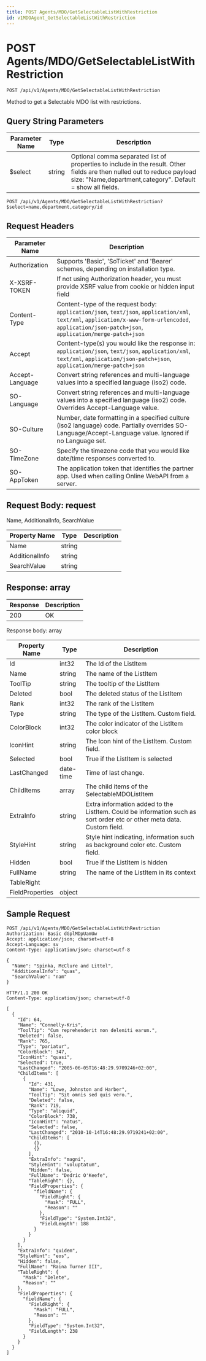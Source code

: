 ```yaml
---
title: POST Agents/MDO/GetSelectableListWithRestriction
id: v1MDOAgent_GetSelectableListWithRestriction
---
```


# POST Agents/MDO/GetSelectableListWithRestriction

```http
POST /api/v1/Agents/MDO/GetSelectableListWithRestriction
```

Method to get a Selectable MDO list with restrictions.







## Query String Parameters

| Parameter Name | Type |  Description |
|----------------|------|--------------|
| $select | string |  Optional comma separated list of properties to include in the result. Other fields are then nulled out to reduce payload size: "Name,department,category". Default = show all fields. |

```http
POST /api/v1/Agents/MDO/GetSelectableListWithRestriction?$select=name,department,category/id
```


## Request Headers

| Parameter Name | Description |
|----------------|-------------|
| Authorization  | Supports 'Basic', 'SoTicket' and 'Bearer' schemes, depending on installation type. |
| X-XSRF-TOKEN   | If not using Authorization header, you must provide XSRF value from cookie or hidden input field |
| Content-Type | Content-type of the request body: `application/json`, `text/json`, `application/xml`, `text/xml`, `application/x-www-form-urlencoded`, `application/json-patch+json`, `application/merge-patch+json` |
| Accept         | Content-type(s) you would like the response in: `application/json`, `text/json`, `application/xml`, `text/xml`, `application/json-patch+json`, `application/merge-patch+json` |
| Accept-Language | Convert string references and multi-language values into a specified language (iso2) code. |
| SO-Language | Convert string references and multi-language values into a specified language (iso2) code. Overrides Accept-Language value. |
| SO-Culture | Number, date formatting in a specified culture (iso2 language) code. Partially overrides SO-Language/Accept-Language value. Ignored if no Language set. |
| SO-TimeZone | Specify the timezone code that you would like date/time responses converted to. |
| SO-AppToken | The application token that identifies the partner app. Used when calling Online WebAPI from a server. |

## Request Body: request  

Name, AdditionalInfo, SearchValue 

| Property Name | Type |  Description |
|----------------|------|--------------|
| Name | string |  |
| AdditionalInfo | string |  |
| SearchValue | string |  |


## Response: array



| Response | Description |
|----------------|-------------|
| 200 | OK |

Response body: array

| Property Name | Type |  Description |
|----------------|------|--------------|
| Id | int32 | The Id of the ListItem |
| Name | string | The name of the ListItem |
| ToolTip | string | The tooltip of the ListItem |
| Deleted | bool | The deleted status of the ListItem |
| Rank | int32 | The rank of the ListItem |
| Type | string | The type of the ListItem. Custom field. |
| ColorBlock | int32 | The color indicator of the ListItem color block |
| IconHint | string | The Icon hint of the ListItem. Custom field. |
| Selected | bool | True if the ListItem is selected |
| LastChanged | date-time | Time of last change. |
| ChildItems | array | The child items of the SelectableMDOListItem |
| ExtraInfo | string | Extra information added to the ListItem. Could be information such as sort order etc or other meta data. Custom field. |
| StyleHint | string | Style hint indicating, information such as background color etc. Custom field. |
| Hidden | bool | True if the ListItem is hidden |
| FullName | string | The name of the ListItem in its context |
| TableRight |  |  |
| FieldProperties | object |  |

## Sample Request

```http!
POST /api/v1/Agents/MDO/GetSelectableListWithRestriction
Authorization: Basic dGplMDpUamUw
Accept: application/json; charset=utf-8
Accept-Language: sv
Content-Type: application/json; charset=utf-8

{
  "Name": "Spinka, McClure and Littel",
  "AdditionalInfo": "quas",
  "SearchValue": "nam"
}
```

```http_
HTTP/1.1 200 OK
Content-Type: application/json; charset=utf-8

[
  {
    "Id": 64,
    "Name": "Connelly-Kris",
    "ToolTip": "Cum reprehenderit non deleniti earum.",
    "Deleted": false,
    "Rank": 765,
    "Type": "pariatur",
    "ColorBlock": 347,
    "IconHint": "quasi",
    "Selected": true,
    "LastChanged": "2005-06-05T16:48:29.9709246+02:00",
    "ChildItems": [
      {
        "Id": 431,
        "Name": "Lowe, Johnston and Harber",
        "ToolTip": "Sit omnis sed quis vero.",
        "Deleted": false,
        "Rank": 719,
        "Type": "aliquid",
        "ColorBlock": 738,
        "IconHint": "natus",
        "Selected": false,
        "LastChanged": "2010-10-14T16:48:29.9719241+02:00",
        "ChildItems": [
          {},
          {}
        ],
        "ExtraInfo": "magni",
        "StyleHint": "voluptatum",
        "Hidden": false,
        "FullName": "Dedric O'Keefe",
        "TableRight": {},
        "FieldProperties": {
          "fieldName": {
            "FieldRight": {
              "Mask": "FULL",
              "Reason": ""
            },
            "FieldType": "System.Int32",
            "FieldLength": 188
          }
        }
      }
    ],
    "ExtraInfo": "quidem",
    "StyleHint": "eos",
    "Hidden": false,
    "FullName": "Raina Turner III",
    "TableRight": {
      "Mask": "Delete",
      "Reason": ""
    },
    "FieldProperties": {
      "fieldName": {
        "FieldRight": {
          "Mask": "FULL",
          "Reason": ""
        },
        "FieldType": "System.Int32",
        "FieldLength": 238
      }
    }
  }
]
```